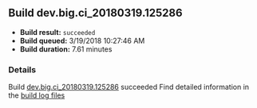 ## Build dev.big.ci_20180319.125286
- **Build result:** `succeeded`
- **Build queued:** 3/19/2018 10:27:46 AM
- **Build duration:** 7.61 minutes
### Details
Build [dev.big.ci_20180319.125286](https://winappstudio.visualstudio.com/web/build.aspx?pcguid=a4ef43be-68ce-4195-a619-079b4d9834c2&builduri=vstfs%3a%2f%2f%2fBuild%2fBuild%2f25286) succeeded
Find detailed information in the [build log files](https://uwpctdiags.blob.core.windows.net/buildlogs/dev.big.ci_20180319.125286_logs.zip)
